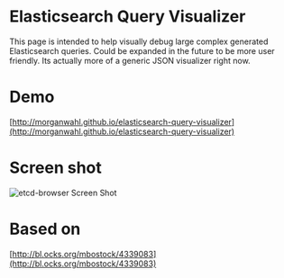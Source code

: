 # Elasticsearch Query Visualizer

This page is intended to help visually debug large complex generated Elasticsearch queries. Could be expanded in the future to be more user friendly. Its actually more of a generic JSON visualizer right now.

# Demo
[http://morganwahl.github.io/elasticsearch-query-visualizer](http://morganwahl.github.io/elasticsearch-query-visualizer)

# Screen shot
![etcd-browser Screen Shot](http://henszey.github.io/elasticsearch-query-visualizer/images/elasticsearch.png)

# Based on
[http://bl.ocks.org/mbostock/4339083](http://bl.ocks.org/mbostock/4339083)
